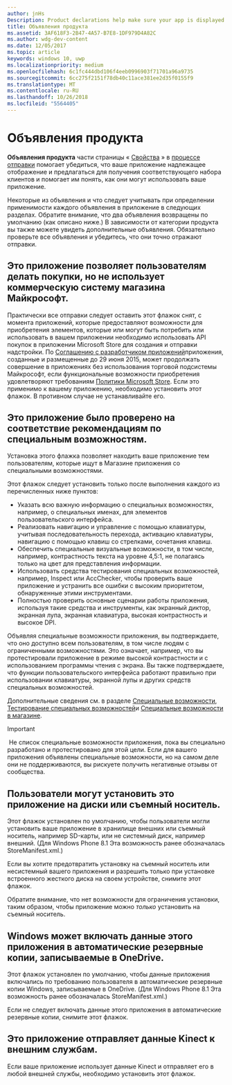 ```yaml
---
author: jnHs
Description: Product declarations help make sure your app is displayed appropriately in the Microsoft Store and offered to the right set of customers.
title: Объявления продукта
ms.assetid: 3AF618F3-2B47-4A57-B7E8-1DF979D4A82C
ms.author: wdg-dev-content
ms.date: 12/05/2017
ms.topic: article
keywords: windows 10, uwp
ms.localizationpriority: medium
ms.openlocfilehash: 6c1fc444dbd106f4eeb0996903f71701a96a9735
ms.sourcegitcommit: 6cc275f2151f78db40c11ace381ee2d35f0155f9
ms.translationtype: MT
ms.contentlocale: ru-RU
ms.lasthandoff: 10/26/2018
ms.locfileid: "5564405"
---
```

# <a name="product-declarations"></a>Объявления продукта

**Объявления продукта** части страницы « [Свойства](enter-app-properties.md) » в [процессе отправки](app-submissions.md) помогает убедиться, что ваше приложение надлежащее отображение и предлагаться для получения соответствующего набора клиентов и помогает им понять, как они могут использовать ваше приложение.

Некоторые из объявления и что следует учитывать при определении применимости каждого объявления в приложение в следующих разделах. Обратите внимание, что два объявления возвращены по умолчанию (как описано ниже.) В зависимости от категории продукта вы также можете увидеть дополнительные объявления. Обязательно проверьте все объявления и убедитесь, что они точно отражают отправки.

## <a name="this-app-allows-users-to-make-purchases-but-does-not-use-the-microsoft-store-commerce-system"></a>Это приложение позволяет пользователям делать покупки, но не использует коммерческую систему магазина Майкрософт.

Практически все отправки следует оставить этот флажок снят, с момента приложений, которые предоставляют возможности для приобретения элементов, которые или могут быть потребить или использовать в вашем приложении необходимо использовать API покупок в приложении Microsoft Store для создания и отправки надстройки. По [Соглашению с разработчиком приложений](https://docs.microsoft.com/legal/windows/agreements/app-developer-agreement)приложения, созданные и размещенные до 29 июня 2015, может продолжать совершение в приложениях без использования торговой подсистемы Майкрософт, если функциональные возможности приобретения удовлетворяют требованиям [ Политики Microsoft Store](https://docs.microsoft.com/legal/windows/agreements/store-policies#108-financial-transactions). Если это применимо к вашему приложению, необходимо установить этот флажок. В противном случае не устанавливайте его.

## <a name="this-app-has-been-tested-to-meet-accessibility-guidelines"></a>Это приложение было проверено на соответствие рекомендациям по специальным возможностям.

Установка этого флажка позволяет находить ваше приложение тем пользователям, которые ищут в Магазине приложения со специальными возможностями.

Этот флажок следует установить только после выполнения каждого из перечисленных ниже пунктов:

-   Указать всю важную информацию о специальных возможностях, например, о специальных именах, для элементов пользовательского интерфейса.
-   Реализовать навигацию и управление с помощью клавиатуры, учитывая последовательность перехода, активацию клавиатуры, навигацию с помощью клавиш со стрелками, сочетания клавиш.
-   Обеспечить специальные визуальные возможности, в том числе, например, контрастность текста на уровне 4,5:1, не полагаясь только на цвет для представления информации.
-   Использовать средства тестирования специальных возможностей, например, Inspect или AccChecker, чтобы проверить ваше приложение и устранить все ошибки с высоким приоритетом, обнаруженные этими инструментами.
-   Полностью проверить основные сценарии работы приложения, используя такие средства и инструменты, как экранный диктор, экранная лупа, экранная клавиатура, высокая контрастность и высокое DPI.

Объявляя специальные возможности приложения, вы подтверждаете, что оно доступно всем пользователям, в том числе людям с ограниченными возможностями. Это означает, например, что вы протестировали приложение в режиме высокой контрастности и с использованием программы чтения с экрана. Вы также подтверждаете, что функции пользовательского интерфейса работают правильно при использовании клавиатуры, экранной лупы и других средств специальных возможностей.

Дополнительные сведения см. в разделе [Специальные возможности](../design/accessibility/accessibility.md), [Тестирование специальных возможностей](../design/accessibility/accessibility-testing.md)и [Специальные возможности в магазине](../design/accessibility/accessibility-in-the-store.md).

> [!IMPORTANT]
> Не список специальные возможности приложения, пока вы специально разработано и протестировано для этой цели. Если для вашего приложения объявлены специальные возможности, но на самом деле они не поддерживаются, вы рискуете получить негативные отзывы от сообщества.

## <a name="customers-can-install-this-app-to-alternate-drives-or-removable-storage"></a>Пользователи могут установить это приложение на диски или съемный носитель.

Этот флажок установлен по умолчанию, чтобы пользователи могли установить ваше приложение в хранилище внешних или съемный носитель, например SD-карты, или не системный диск, например внешний. (Для Windows Phone 8.1 Эта возможность ранее обозначалась StoreManifest.xml.)

Если вы хотите предотвратить установку на съемный носитель или несистемный вашего приложения и разрешить только при установке встроенного жесткого диска на своем устройстве, снимите этот флажок.

Обратите внимание, что нет возможности для ограничения установки, таким образом, чтобы приложение можно *только* установить на съемный носитель.


## <a name="windows-can-include-this-apps-data-in-automatic-backups-to-onedrive"></a>Windows может включать данные этого приложения в автоматические резервные копии, записываемые в OneDrive.

Этот флажок установлен по умолчанию, чтобы данные приложения включались по требованию пользователя в автоматические резервные копии Windows, записываемые в OneDrive. (Для Windows Phone 8.1 Эта возможность ранее обозначалась StoreManifest.xml.)

Если не следует включать данные этого приложения в автоматические резервные копии, снимите этот флажок.


## <a name="this-app-sends-kinect-data-to-external-services"></a>Это приложение отправляет данные Kinect к внешним службам. 

Если ваше приложение использует данные Kinect и отправляет его в любой внешней службы, необходимо установить этот флажок.



 

 

 




